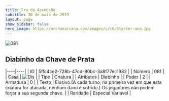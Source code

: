 ```yaml
---
title: Era da Ascensão
subtitle: 30 de maio de 2019
layout: page
show_sidebar: false
hero_image: https://archonarcana.com/images/c/c6/Starter-aoa.jpg
---
```


![081](https://cdn.keyforgegame.com/media/card_front/pt/435_081_5XGGR9JH7F_pt.png)

## Diabinho da Chave de Prata

|----|----|
| ID | 5ffc4ce2-728b-47cd-90bc-3a8f77ec1982 |
| Número | 081 |
| Casa | ![Dis](https://archonarcana.com/images/thumb/e/e8/Dis.png/22px-Dis.png "Dis") |
| Tipo | Criatura |
| Atributos | Diabinho |
| Poder | 2 |
| Armadura | 0 |
| Texto | Elusivo.(A cada turno, na primeira vez em que esta criatura for atacada, nenhum dano é sofrido.) Os jogadores não podem forjar a sua segunda chave. |
| Raridade | Especial Variável |
